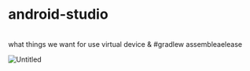 # android-studio
<br>
what things we want for use virtual device & #gradlew assembleaelease
<br>

![Untitled](https://github.com/user-attachments/assets/b6c61163-bf74-4d16-9cf6-2d9b16ffed9b)
